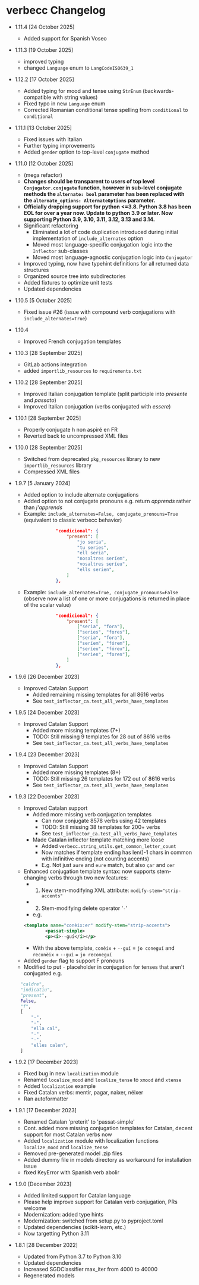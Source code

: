 # verbecc Changelog

- 1.11.4 [24 October 2025]
  - Added support for Spanish Voseo

- 1.11.3 [19 October 2025]
  - improved typing
  - changed `Language` enum to `LangCodeISO639_1`

- 1.12.2 [17 October 2025]
  - Added typing for mood and tense using `StrEnum` (backwards-compatible with string values)
  - Fixed typo in new `Language` enum
  - Corrected Romanian conditional tense spelling from `conditional` to `condițional`

- 1.11.1 [13 October 2025]
  - Fixed issues with Italian
  - Further typing improvements
  - Added `gender` option to top-level `conjugate` method

- 1.11.0 [12 October 2025]
  - (mega refactor)
  - **Changes should be transparent to users of top level `Conjugator.conjugate` function, however in sub-level conjugate methods the `alternate: bool` parameter has been replaced with the `alternate_options: AlternateOptions` parameter.**
  - **Officially dropping support for python <=3.8. Python 3.8 has been EOL for over a year now. Update to python 3.9 or later. Now supporting Python 3.9, 3.10, 3.11, 3.12, 3.13 and 3.14.**
  - Significant refactoring
      - Eliminated a lot of code duplication introduced during initial implementation of `include_alternates` option
      - Moved most language-specific conjugation logic into the `Inflector` sub-classes
      - Moved most language-agnostic conjugation logic into `Conjugator`
  - Improved typing, now have typehint definitions for all returned data structures
  - Organized source tree into subdirectories
  - Added fixtures to optimize unit tests
  - Updated dependencies

- 1.10.5 [5 October 2025]
  - Fixed issue #26 (issue with compound verb conjugations with `include_alternates=True`)

- 1.10.4
  - Improved French conjugation templates

- 1.10.3 [28 September 2025]
  - GitLab actions integration
  - added `importlib_resources` to `requirements.txt`

- 1.10.2 [28 September 2025]
  - Improved Italian conjugation template (split participle into _presente_ and _passato_)
  - Improved Italian conjugation (verbs conjugated with _essere_)

- 1.10.1 [28 September 2025]
  - Properly conjugate h non aspiré en FR
  - Reverted back to uncompressed XML files

- 1.10.0 [28 September 2025]
  - Switched from deprecated `pkg_resources` library to new `importlib_resources` library
  - Compressed XML files

- 1.9.7 [5 January 2024]
  - Added option to include alternate conjugations
  - Added option to not conjugate pronouns e.g. return _apprends_ rather than _j'apprends_
  - Example: `include_alternates=False, conjugate_pronouns=True` (equivalent to classic verbecc behavior)
    ```json
                "condicional": {
                    "present": [
                        "jo seria",
                        "tu series",
                        "ell seria",
                        "nosaltres seríem",
                        "vosaltres seríeu",
                        "ells serien",
                    ]
                },
    ```
  - Example: `include_alternates=True, conjugate_pronouns=False` (observe now a list of one or more conjugations is returned in place of the scalar value)
    ```json
                "condicional": {
                    "present": [
                        ["seria", "fora"],
                        ["series", "fores"],
                        ["seria", "fora"],
                        ["seríem", "fórem"],
                        ["seríeu", "fóreu"],
                        ["serien", "foren"],
                    ]
                },
    ```

- 1.9.6 [26 December 2023]
  - Improved Catalan Support
    - Added remaining missing templates for all 8616 verbs
    - See `test_inflector_ca.test_all_verbs_have_templates`

- 1.9.5 [24 December 2023]
  - Improved Catalan Support
    - Added more missing templates (7+)
    - TODO: Still missing 9 templates for 28 out of 8616 verbs
    - See `test_inflector_ca.test_all_verbs_have_templates`

- 1.9.4 [23 December 2023]
  - Improved Catalan Support
    - Added more missing templates (8+)
    - TODO: Still missing 26 templates for 172 out of 8616 verbs
    - See `test_inflector_ca.test_all_verbs_have_templates`

- 1.9.3 [22 December 2023]
  - Improved Catalan support
    - Added more missing verb conjugation templates
      - Can now conjugate 8578 verbs using 42 templates
      - TODO: Still missing 38 templates for 200+ verbs
      - See `test_inflector_ca.test_all_verbs_have_templates`
    - Made Catalan inflector template matching more loose
      - Added `verbecc.string_utils.get_common_letter_count`
      - Now matches if template ending has len()-1 chars in common with infinitive ending (not counting accents)
      - E.g. Not just `aure` and `eure` match, but also `çar` and `cer`
  - Enhanced conjugation template syntax: now supports stem-changing verbs through two new features:
    - 1. New stem-modifying XML attribute: `modify-stem="strip-accents"`
    - 2. Stem-modifying delete operator '`-`'
    - e.g. 
    ```xml
    <template name="conèix:er" modify-stem="strip-accents">
    		<passat-simple>
			<p><i>--guí</i></p>
    ```
    - With the above template, `conèix` + `--guí` = `jo coneguí` and `reconèix` + `--guí` = `jo reconeguí`
  - Added `gender` flag to support F pronouns
  - Modified to put `-` placeholder in conjugation for tenses that aren't conjugated e.g.
  ```python
    "caldre",
    "indicatiu",
    "present",
    False,
    "f",
    [
        "-",
        "-",
        "ella cal",
        "-",
        "-",
        "elles calen",
    ]
  ```

- 1.9.2 [17 December 2023]
  - Fixed bug in new `localization` module
  - Renamed `localize_mood` and `localize_tense` to `xmood` and `xtense`
  - Added `localization` example
  - Fixed Catalan verbs: mentir, pagar, naixer, néixer
  - Ran autoformatter

- 1.9.1 [17 December 2023]
  - Renamed Catalan 'preterit' to 'passat-simple'
  - Cont. added more missing conjugation templates for Catalan, decent support for most Catalan verbs now
  - Added `localization` module with localization functions `localize_mood` and `localize_tense`
  - Removed pre-generated model .zip files
  - Added dummy file in models directory as workaround for installation issue
  - fixed KeyError with Spanish verb abolir

- 1.9.0 [December 2023]
  - Added limited support for Catalan language
  - Please help improve support for Catalan verb conjugation, PRs welcome
  - Modernization: added type hints
  - Modernization: switched from setup.py to pyproject.toml
  - Updated dependencies (scikit-learn, etc.)
  - Now targetting Python 3.11

- 1.8.1 [28 December 2022]
  - Updated from Python 3.7 to Python 3.10
  - Updated dependencies
  - Increased SGDClassifier max_iter from 4000 to 40000
  - Regenerated models
